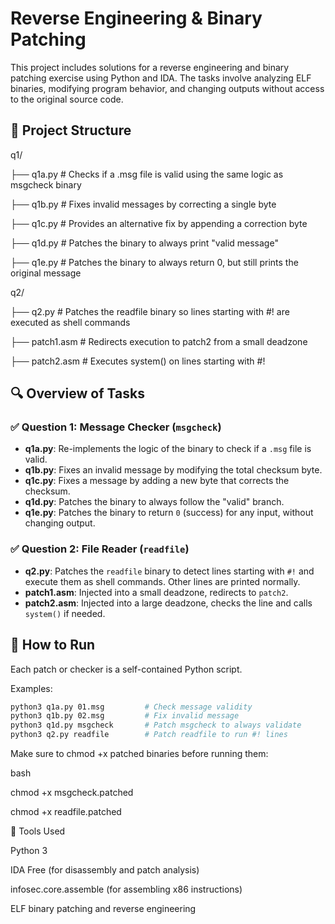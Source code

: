 # Reverse Engineering & Binary Patching

This project includes solutions for a reverse engineering and binary patching exercise using Python and IDA. The tasks involve analyzing ELF binaries, modifying program behavior, and changing outputs without access to the original source code.

## 📁 Project Structure
q1/

├── q1a.py # Checks if a .msg file is valid using the same logic as msgcheck binary

├── q1b.py # Fixes invalid messages by correcting a single byte

├── q1c.py # Provides an alternative fix by appending a correction byte

├── q1d.py # Patches the binary to always print "valid message"

├── q1e.py # Patches the binary to always return 0, but still prints the original message

q2/

├── q2.py # Patches the readfile binary so lines starting with #! are executed as shell commands

├── patch1.asm # Redirects execution to patch2 from a small deadzone

├── patch2.asm # Executes system() on lines starting with #!


## 🔍 Overview of Tasks

### ✅ Question 1: Message Checker (`msgcheck`)
- **q1a.py**: Re-implements the logic of the binary to check if a `.msg` file is valid.
- **q1b.py**: Fixes an invalid message by modifying the total checksum byte.
- **q1c.py**: Fixes a message by adding a new byte that corrects the checksum.
- **q1d.py**: Patches the binary to always follow the "valid" branch.
- **q1e.py**: Patches the binary to return `0` (success) for any input, without changing output.

### ✅ Question 2: File Reader (`readfile`)
- **q2.py**: Patches the `readfile` binary to detect lines starting with `#!` and execute them as shell commands. Other lines are printed normally.
- **patch1.asm**: Injected into a small deadzone, redirects to `patch2`.
- **patch2.asm**: Injected into a large deadzone, checks the line and calls `system()` if needed.

## 🧪 How to Run

Each patch or checker is a self-contained Python script.

Examples:

```bash
python3 q1a.py 01.msg         # Check message validity
python3 q1b.py 02.msg         # Fix invalid message
python3 q1d.py msgcheck       # Patch msgcheck to always validate
python3 q2.py readfile        # Patch readfile to run #! lines
```
Make sure to chmod +x patched binaries before running them:

bash

chmod +x msgcheck.patched

chmod +x readfile.patched

🔧 Tools Used

Python 3

IDA Free (for disassembly and patch analysis)

infosec.core.assemble (for assembling x86 instructions)

ELF binary patching and reverse engineering

